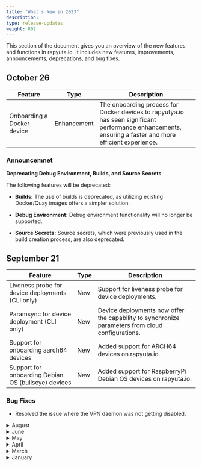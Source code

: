 ```yaml
---
title: "What's New in 2023"
description:
type: release-updates
weight: 802
---
```


This section of the document gives you an overview of the new features and functions in rapyuta.io. It includes new features, improvements, announcements, deprecations, and bug fixes.

## October 26

| Feature   | Type | Description |
| -------   | ---- | ----------- |
| Onboarding a Docker device | Enhancement | The onboarding process for Docker devices to rapyutya.io has seen significant performance enhancements, ensuring a faster and more efficient experience. |

### Announcemnet

**Deprecating Debug Environment, Builds, and Source Secrets**

The following features will be deprecated:

* **Builds:** The use of builds is deprecated, as utilizing existing Docker/Quay images offers a simpler solution.

* **Debug Environment:** Debug environment functionality will no longer be supported.

* **Source Secrets:** Source secrets, which were previously used in the build creation process, are also deprecated.


## September 21

| Feature   | Type | Description |
| -------   | ---- | ----------- |
| Liveness probe for device deployments (CLI only) | New | Support for liveness probe for device deployments. |
| Paramsync for device deployment (CLI only) | New | Device deployments now offer the capability to synchronize parameters from cloud configurations. |
| Support for onboarding aarch64 devices | New | Added support for ARCH64 devices on rapyuta.io. |
| Support for onboarding Debian OS (bullseye) devices | New | Added support for RaspberryPi Debian OS devices on rapyuta.io. |

### Bug Fixes

* Resolved the issue where the VPN daemon was not getting disabled.

<details>
  <summary>August</summary>

## August 03

| Feature   | Type | Description |
| -------   | ---- | ----------- |
| Device Deployments (CLI only) | New | Support for deploying applications on offline devices.|
| Cloud disk (CLI only) | New | Added the disk usage metric, you can now view and monitor available and used space data. | 
| Integration with Ory Hydra to provide OIDC support via Rapyuta.io | New | With this integration, external applications can now leverage rapyuta hosted Ory Hydra to authenticate users that already have an account on rapyuta.io |

### Bug Fixes

* File extensions parsing is now supported in paramserver, resolving previous issues related to handling file extensions in the system.
</details>

<details>
  <summary>June</summary>

## June 14

| Feature   | Type | Description |
| -------   | ---- | ----------- |
| Device Deployments | New | Added support for image pull policy.|
| [VPN UI support](/3_how-tos/34_networking-and-communication/347_enable-vpn/) | New |With the inclusion of native VPN support in rapyuta.io, devices and device deployments within a warehouse will have the ability to establish connections with deployments operating in the cloud, and vice versa. | 
| [Custom CPU and memory resource limits](/3_how-tos/33_software-development/333_create-packages/) | New | You can now choose or add finer CPU and memory limits for the device deployments. |

### Bug Fixes

* Toggling VPN status on a device failed. This issue is now fixed.
* Updating cloud deployments with param sync enabled got stuck. This issue was caused by an expired authentication token configured with the param sync binary. This issue is now fixed.
</details>


<details>
  <summary>May</summary>

## May 17

| Feature   | Type | Description |
| -------   | ---- | ----------- |
| Device Deployments | New | In device deployments, when the subpath corresponds to a directory that does not exist in the device's file system, the platform automatically creates the directory with root permissions. |
| [VPN support](/3_how-tos/34_networking-and-communication/347_enable-vpn/) (CLI only) | New |With the inclusion of native VPN support in rapyuta.io, devices and device deployments within a warehouse will have the ability to establish connections with deployments operating in the cloud, and vice versa. | 
</details>


<details>
  <summary>April</summary>

## April 19

| Feature | Type | Description |
| ------- | ---- | ----------- |
| Dectl Config command | New | You can now use the config command to set custom configurations on the device. |
| [Folder Node](/3_how-tos/32_device-management/324_applying-configuration-on-devices/) | New | You can now create multiple folders and sub-folders to organize the configuration parameters.| 
| Package Version  | Improvement | You now have the option to switch the package version from the package details page if a package has more than one version.|

### Bug Fixes

* The previously released hotfix for stale deployments did not function properly on preinstalled devices. This issue is now fixed.
</details>

<details>
  <summary>March</summary>

## March 09

| Feature | Type | Description |
| ------- | ---- | ----------- |
| [Fractional resources](/3_how-tos/34_networking-and-communication/ros-creating-routed-networks/) | New | You can now choose or add finer CPU and memory limits for ros networks. |
| [JSON configurations](/3_how-tos/32_device-management/324_applying-configuration-on-devices/#creating-a-configuration-parameter-in-json-file-format) | New | You can now create a configuration parameter in JSON file format. | 
| UI Improvements | Improvement | <ul><li>Catalog is now renamed to Packages</li>.<br> <li> You can now access the quick link to add secrets while adding a package with the executable type docker with a private image. </li></ul>|

### Bug Fixes

* Bugs related to rosbag creation are now fixed. 
* In extreme cases with sudden shutdowns due to hard reset or power failure, deployments on the device could leave orphaned resources. This issue is now fixed.

</details>


<details>
  <summary>January</summary>

## January 25

| Feature | Type | Description |
| ------- | ---- | ----------- |
| Component and executable name support in user/cloud metrics | New | Component name and executable name are now added as tags in cloud system metrics. <br> The component name is now added as a tag in cloud user metrics. |
| Grafana Updates | New | rapyuta.io grafana data source plugin now supports alerting. The following features have been added to the rapyuta.io grafana data source plugin: <br> <ui><li> Filter by operator support: It enables the user to filter metrics based on different tag values. </li> <li> Dashboard variables: Users don't have to configure every project in rapyuta.io data source for creating a dashboard, you can simply create a dashboard variable with the name rio_project and entity type selected as projects. </li></ul>| 
| Rio django middleware updates | Improvement | Instead of the HTTP request path, route and path params are now collected as tags.|
| UI updates | Improvements | The table and card UI has been improved in deployment and device pages.|

### Bug Fixes

* When a command has a trailing newline character (\n) at the end, the deviceedge panics. This issue is fixed now.
* On copying the historical logs multiple new line charcters were added. This issue is now fixed.

</details>